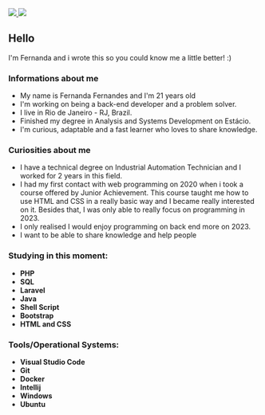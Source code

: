 
<div>

  <a href="https://www.linkedin.com/in/fernanda-fernandes-dev" target='_blank'>
    <img src="https://img.shields.io/badge/LinkedIn-0077B5?style=for-the-badge&logo=linkedin&logoColor=white">
  </a>

  <a href="https://twitter.com/dev_fernanda" target='_blank'>
    <img src="https://img.shields.io/badge/Twitter-1DA1F2?style=for-the-badge&logo=twitter&logoColor=white">
  </a>


</div>

## Hello 
I'm Fernanda and i wrote this so you could know me a little better! :)

### Informations about me 
- My name is Fernanda Fernandes and I'm 21 years old
- I'm working on being a back-end developer and a problem solver.
- I live in Rio de Janeiro - RJ, Brazil.
- Finished my degree in Analysis and Systems Development on Estácio.
- I'm curious, adaptable and a fast learner who loves to share knowledge.

### Curiosities about me 
- I have a technical degree on Industrial Automation Technician and I worked for 2 years in this field.
- I had my first contact with web programming on 2020 when i took a course offered by Junior Achievement. This course taught me how to use HTML and CSS in a really basic way and I became really interested on it. Besides that, I was only able to really focus on programming in 2023.
- I only realised I would enjoy programming on back end more on 2023. 
- I want to be able to share knowledge and help people
  
### Studying in this moment:
- **PHP**
- **SQL**
- **Laravel**
- **Java** 
- **Shell Script**
- **Bootstrap**
- **HTML and CSS**

### Tools/Operational Systems:
- **Visual Studio Code**
- **Git**
- **Docker**
- **Intellij** 
- **Windows**
- **Ubuntu**    





